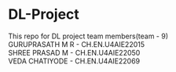 # DL-Project
This repo for DL project 
team members(team - 9)  
  GURUPRASATH M R - CH.EN.U4AIE22015	  
  SHREE PRASAD M - CH.EN.U4AIE22050	  
  VEDA CHATIYODE - CH.EN.U4AIE22069  
